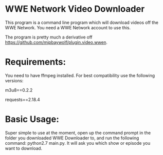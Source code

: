 # WWE Network Video Downloader

This program is a command line program which will download videos off the WWE Network. You need a WWE Network account to use this.

The program is pretty much a derivative off https://github.com/mjpbaywolf/plugin.video.wwen. 

# Requirements:

You need to have ffmpeg installed. For best compatibility use the following versions:

m3u8==0.2.2

requests==2.18.4


# Basic Usage:

Super simple to use at the moment, open up the command prompt in the folder you downloaded WWE Downloader to, and run the following command: python2.7 main.py. It will ask you which show or episode you want to download.

